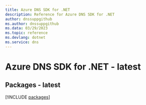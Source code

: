```yaml
---
title: Azure DNS SDK for .NET
description: Reference for Azure DNS SDK for .NET
author: dnssuppgithub
ms.author: dnssuppgithub
ms.data: 03/29/2023
ms.topic: reference
ms.devlang: dotnet
ms.service: dns
---
```

# Azure DNS SDK for .NET - latest
## Packages - latest
[!INCLUDE [packages](dns-index.md)]